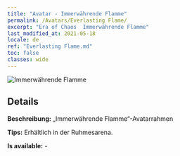```yaml
---
title: "Avatar - Immerwährende Flamme"
permalink: /Avatars/Everlasting Flame/
excerpt: "Era of Chaos  Immerwährende Flamme"
last_modified_at: 2021-05-18
locale: de
ref: "Everlasting Flame.md"
toc: false
classes: wide
---
```

 ![Immerwährende Flamme](/images/a/avatarFrame_77.png)

## Details

 **Beschreibung:** „Immerwährende Flamme“-Avatarrahmen 

 **Tips:** Erhältlich in der Ruhmesarena. 

 **Is available:**  - 

